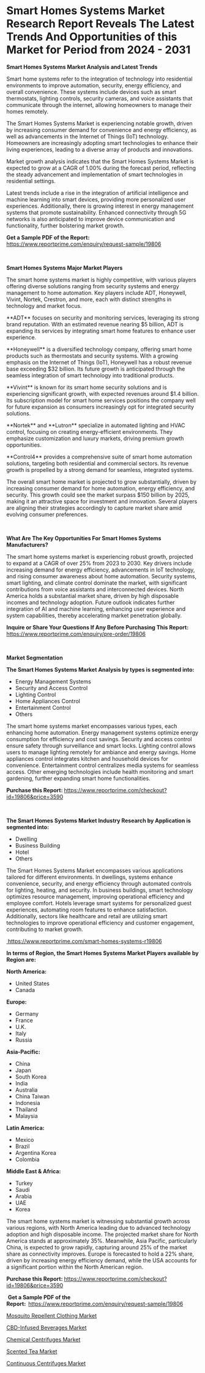 <p><h1>Smart Homes Systems Market Research Report Reveals The Latest Trends And Opportunities of this Market for Period from 2024 - 2031</h1></p><p><strong>Smart Homes Systems Market Analysis and Latest Trends</strong></p>
<p><p>Smart home systems refer to the integration of technology into residential environments to improve automation, security, energy efficiency, and overall convenience. These systems include devices such as smart thermostats, lighting controls, security cameras, and voice assistants that communicate through the internet, allowing homeowners to manage their homes remotely.</p><p>The Smart Homes Systems Market is experiencing notable growth, driven by increasing consumer demand for convenience and energy efficiency, as well as advancements in the Internet of Things (IoT) technology. Homeowners are increasingly adopting smart technologies to enhance their living experiences, leading to a diverse array of products and innovations. </p><p>Market growth analysis indicates that the Smart Homes Systems Market is expected to grow at a CAGR of 1.00% during the forecast period, reflecting the steady advancement and implementation of smart technologies in residential settings. </p><p>Latest trends include a rise in the integration of artificial intelligence and machine learning into smart devices, providing more personalized user experiences. Additionally, there is growing interest in energy management systems that promote sustainability. Enhanced connectivity through 5G networks is also anticipated to improve device communication and functionality, further bolstering market growth. </p></p>
<p><strong>Get a Sample PDF of the Report:&nbsp;</strong> <a href="https://www.reportprime.com/enquiry/request-sample/19806?utm_campaign=1835&utm_medium=2&utm_source=Github&utm_content=ia&utm_term=02122024&utm_id=smart-homes-systems">https://www.reportprime.com/enquiry/request-sample/19806</a></p>
<p>&nbsp;</p>
<p><strong>Smart Homes Systems Major Market Players</strong></p>
<p><p>The smart home systems market is highly competitive, with various players offering diverse solutions ranging from security systems and energy management to home automation. Key players include ADT, Honeywell, Vivint, Nortek, Crestron, and more, each with distinct strengths in technology and market focus.</p><p>**ADT** focuses on security and monitoring services, leveraging its strong brand reputation. With an estimated revenue nearing $5 billion, ADT is expanding its services by integrating smart home features to enhance user experience.</p><p>**Honeywell** is a diversified technology company, offering smart home products such as thermostats and security systems. With a growing emphasis on the Internet of Things (IoT), Honeywell has a robust revenue base exceeding $32 billion. Its future growth is anticipated through the seamless integration of smart technology into traditional products.</p><p>**Vivint** is known for its smart home security solutions and is experiencing significant growth, with expected revenues around $1.4 billion. Its subscription model for smart home services positions the company well for future expansion as consumers increasingly opt for integrated security solutions.</p><p>**Nortek** and **Lutron** specialize in automated lighting and HVAC control, focusing on creating energy-efficient environments. They emphasize customization and luxury markets, driving premium growth opportunities.</p><p>**Control4** provides a comprehensive suite of smart home automation solutions, targeting both residential and commercial sectors. Its revenue growth is propelled by a strong demand for seamless, integrated systems.</p><p>The overall smart home market is projected to grow substantially, driven by increasing consumer demand for home automation, energy efficiency, and security. This growth could see the market surpass $150 billion by 2025, making it an attractive space for investment and innovation. Several players are aligning their strategies accordingly to capture market share amid evolving consumer preferences.</p></p>
<p>&nbsp;</p>
<p><strong>What Are The Key Opportunities For Smart Homes Systems Manufacturers?</strong></p>
<p><p>The smart home systems market is experiencing robust growth, projected to expand at a CAGR of over 25% from 2023 to 2030. Key drivers include increasing demand for energy efficiency, advancements in IoT technology, and rising consumer awareness about home automation. Security systems, smart lighting, and climate control dominate the market, with significant contributions from voice assistants and interconnected devices. North America holds a substantial market share, driven by high disposable incomes and technology adoption. Future outlook indicates further integration of AI and machine learning, enhancing user experience and system capabilities, thereby accelerating market penetration globally.</p></p>
<p><strong>Inquire or Share Your Questions If Any Before Purchasing This Report:</strong> <a href="https://www.reportprime.com/enquiry/pre-order/19806?utm_campaign=1835&utm_medium=2&utm_source=Github&utm_content=ia&utm_term=02122024&utm_id=smart-homes-systems">https://www.reportprime.com/enquiry/pre-order/19806</a></p>
<p>&nbsp;</p>
<p><strong>Market Segmentation</strong></p>
<p><strong>The Smart Homes Systems Market Analysis by types is segmented into:</strong></p>
<p><ul><li>Energy Management Systems</li><li>Security and Access Control</li><li>Lighting Control</li><li>Home Appliances Control</li><li>Entertainment Control</li><li>Others</li></ul></p>
<p><p>The smart home systems market encompasses various types, each enhancing home automation. Energy management systems optimize energy consumption for efficiency and cost savings. Security and access control ensure safety through surveillance and smart locks. Lighting control allows users to manage lighting remotely for ambiance and energy savings. Home appliances control integrates kitchen and household devices for convenience. Entertainment control centralizes media systems for seamless access. Other emerging technologies include health monitoring and smart gardening, further expanding smart home functionalities.</p></p>
<p><strong>Purchase this Report:&nbsp;</strong><a href="https://www.reportprime.com/checkout?id=19806&price=3590&utm_campaign=1835&utm_medium=2&utm_source=Github&utm_content=ia&utm_term=02122024&utm_id=smart-homes-systems">https://www.reportprime.com/checkout?id=19806&price=3590</a></p>
<p>&nbsp;</p>
<p><strong>The Smart Homes Systems Market Industry Research by Application is segmented into:</strong></p>
<p><ul><li>Dwelling</li><li>Business Building</li><li>Hotel</li><li>Others</li></ul></p>
<p><p>The Smart Homes Systems Market encompasses various applications tailored for different environments. In dwellings, systems enhance convenience, security, and energy efficiency through automated controls for lighting, heating, and security. In business buildings, smart technology optimizes resource management, improving operational efficiency and employee comfort. Hotels leverage smart systems for personalized guest experiences, automating room features to enhance satisfaction. Additionally, sectors like healthcare and retail are utilizing smart technologies to improve operational efficiency and customer engagement, contributing to market growth.</p></p>
<p><a href="https://www.reportprime.com/smart-homes-systems-r19806?utm_campaign=1835&utm_medium=2&utm_source=Github&utm_content=ia&utm_term=02122024&utm_id=smart-homes-systems">&nbsp;https://www.reportprime.com/smart-homes-systems-r19806</a></p>
<p><strong>In terms of Region, the Smart Homes Systems Market Players available by Region are:</strong></p>
<p>
    <p> <strong> North America: </strong>
        <ul>
            <li>United States</li>
            <li>Canada</li>
        </ul>
        </p> 
    <p> <strong> Europe: </strong>
        <ul>
            <li>Germany</li>
            <li>France</li>
            <li>U.K.</li>
            <li>Italy</li>
            <li>Russia</li>
        </ul>
        </p> 
    <p> <strong> Asia-Pacific: </strong>
        <ul>
            <li>China</li>
            <li>Japan</li>
            <li>South Korea</li>
            <li>India</li>
            <li>Australia</li>
            <li>China Taiwan</li>
            <li>Indonesia</li>
            <li>Thailand</li>
            <li>Malaysia</li>
        </ul>
        </p> 
    <p> <strong> Latin America: </strong>
        <ul>
            <li>Mexico</li>
            <li>Brazil</li>
            <li>Argentina Korea</li>
            <li>Colombia</li>
        </ul>
        </p> 
    <p> <strong> Middle East & Africa: </strong>
        <ul>
            <li>Turkey</li>
            <li>Saudi</li>
            <li>Arabia</li>
            <li>UAE</li>
            <li>Korea</li>
        </ul>
    </p>
    </p>
<p><p>The smart home systems market is witnessing substantial growth across various regions, with North America leading due to advanced technology adoption and high disposable income. The projected market share for North America stands at approximately 35%. Meanwhile, Asia Pacific, particularly China, is expected to grow rapidly, capturing around 25% of the market share as connectivity improves. Europe is forecasted to hold a 22% share, driven by increasing energy efficiency demand, while the USA accounts for a significant portion within the North American region.</p></p>
<p><strong>Purchase this Report: </strong><a href="https://www.reportprime.com/checkout?id=19806&price=3590&utm_campaign=1835&utm_medium=2&utm_source=Github&utm_content=ia&utm_term=02122024&utm_id=smart-homes-systems">https://www.reportprime.com/checkout?id=19806&price=3590</a></p>
<p>&nbsp;<strong>Get a Sample PDF of the Report:&nbsp;&nbsp;</strong><a href="https://www.reportprime.com/enquiry/request-sample/19806?utm_campaign=1835&utm_medium=2&utm_source=Github&utm_content=ia&utm_term=02122024&utm_id=smart-homes-systems">https://www.reportprime.com/enquiry/request-sample/19806</a></p>
<p><strong></strong></p>
<p><p><a href="https://issuu.com/reportprime-2/docs/mosquito-repellent-clothing-market-size-2030.pptx?utm_campaign=1835&utm_medium=2&utm_source=Github&utm_content=ia&utm_term=02122024&utm_id=smart-homes-systems">Mosquito Repellent Clothing Market</a></p><p><a href="https://issuu.com/reportprime-2/docs/cbd-infused-beverages-market-size-2030.pptx?utm_campaign=1835&utm_medium=2&utm_source=Github&utm_content=ia&utm_term=02122024&utm_id=smart-homes-systems">CBD-Infused Beverages Market</a></p><p><a href="https://www.linkedin.com/pulse/future-revenue-market-insights-chemical-centrifuges-industry-121-wohse?utm_campaign=1835&utm_medium=2&utm_source=Github&utm_content=ia&utm_term=02122024&utm_id=smart-homes-systems">Chemical Centrifuges Market</a></p><p><a href="https://www.linkedin.com/pulse/scented-tea-market-growth-analysis-predicts-expansion-cagr-8gbyf?utm_campaign=1835&utm_medium=2&utm_source=Github&utm_content=ia&utm_term=02122024&utm_id=smart-homes-systems">Scented Tea Market</a></p><p><a href="https://www.linkedin.com/pulse/continuous-centrifuges-market-expected-see-rapid-expansion-coming-jpkoe?utm_campaign=1835&utm_medium=2&utm_source=Github&utm_content=ia&utm_term=02122024&utm_id=smart-homes-systems">Continuous Centrifuges Market</a></p></p>
